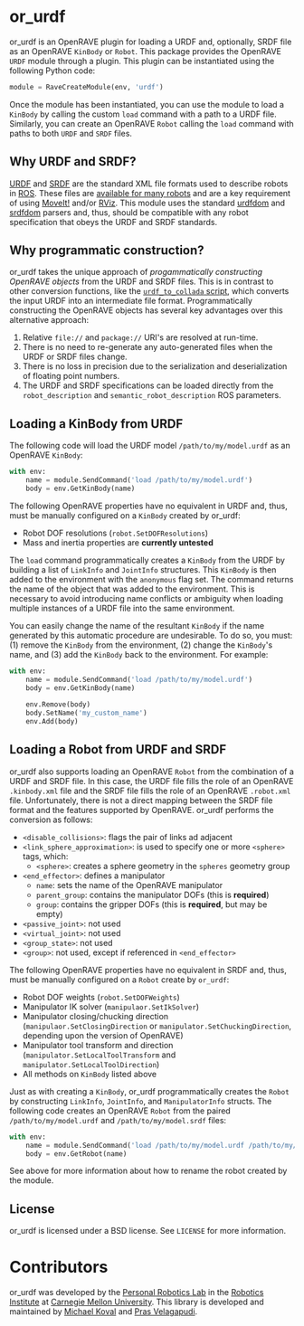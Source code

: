 # or_urdf

or_urdf is an OpenRAVE plugin for loading a URDF and, optionally, SRDF file as
an OpenRAVE `KinBody` or `Robot`. This package provides the OpenRAVE `URDF`
module through a plugin. This plugin can be instantiated using the following
Python code:

```python
module = RaveCreateModule(env, 'urdf')
```

Once the module has been instantiated, you can use the module to load a
`KinBody` by calling the custom `load` command with a path to a URDF file.
Similarly, you can create an OpenRAVE `Robot` calling the `load` command with
paths to both `URDF` and `SRDF` files.


## Why URDF and SRDF?

[URDF](http://wiki.ros.org/urdf) and [SRDF](http://wiki.ros.org/srdf) are the
standard XML file formats used to describe robots in [ROS](http://www.ros.org).
These files are [available for many robots](http://wiki.ros.org/urdf/Examples)
and are a key requirement of using
[MoveIt!](http://moveit.ros.org) and/or [RViz](http://wiki.ros.org/rviz). This
module uses the standard [urdfdom](https://github.com/ros/urdfdom) and
[srdfdom](https://github.com/ros-planning/srdfdom) parsers and, thus, should be
compatible with any robot specification that obeys the URDF and SRDF standards.


## Why programmatic construction?

or_urdf takes the unique approach of *progammatically constructing OpenRAVE
objects* from the URDF and SRDF files. This is in contrast to other conversion
functions, like the [`urdf_to_collada`
script](http://wiki.ros.org/collada_urdf), which converts the input URDF into
an intermediate file format. Programmatically constructing the OpenRAVE objects
has several key advantages over this alternative approach:

1. Relative `file://` and `package://` URI's are resolved at run-time.
2. There is no need to re-generate any auto-generated files when the URDF or
   SRDF files change.
3. There is no loss in precision due to the serialization and deserialization
   of floating point numbers.
4. The URDF and SRDF specifications can be loaded directly from the
   `robot_description` and `semantic_robot_description` ROS parameters.


## Loading a KinBody from URDF

The following code will load the URDF model `/path/to/my/model.urdf` as an
OpenRAVE `KinBody`:

```python
with env:
    name = module.SendCommand('load /path/to/my/model.urdf')
    body = env.GetKinBody(name)
```

The following OpenRAVE properties have no equivalent in URDF and, thus, must be
manually configured on a `KinBody` created by or_urdf:

- Robot DOF resolutions (`robot.SetDOFResolutions`)
- Mass and inertia properties are **currently untested**

The `load` command programmatically creates a `KinBody` from the URDF by
building a list of `LinkInfo` and `JointInfo` structures. This `KinBody` is
then added to the environment with the `anonymous` flag set. The command
returns the name of the object that was added to the environment. This is
necessary to avoid introducing name conflicts or ambiguity when loading
multiple instances of a URDF file into the same environment.

You can easily change the name of the resultant `KinBody` if the name generated
by this automatic procedure are undesirable. To do so, you must: (1) remove the
`KinBody` from the environment, (2) change the `KinBody`'s name, and (3) add
the `KinBody` back to the environment. For example:

```python
with env:
    name = module.SendCommand('load /path/to/my/model.urdf')
    body = env.GetKinBody(name)
    
    env.Remove(body)
    body.SetName('my_custom_name')
    env.Add(body)
```


## Loading a Robot from URDF and SRDF

or_urdf also supports loading an OpenRAVE `Robot` from the combination of a
URDF and SRDF file. In this case, the URDF file fills the role of an OpenRAVE
`.kinbody.xml` file and the SRDF file fills the role of an OpenRAVE
`.robot.xml` file. Unfortunately, there is not a direct mapping between the
SRDF file format and the features supported by OpenRAVE. or_urdf performs the
conversion as follows:

- `<disable_collisions>`: flags the pair of links ad adjacent
- `<link_sphere_approximation>`: is used to specify one or more `<sphere>` tags, which:
    - `<sphere>`: creates a sphere geometry in the `spheres` geometry group
- `<end_effector>`: defines a manipulator
    - `name`: sets the name of the OpenRAVE manipulator
    - `parent_group`: contains the manipulator DOFs (this is **required**)
    - `group`: contains the gripper DOFs (this is **required**, but may be empty)
- `<passive_joint>`: not used
- `<virtual_joint>`: not used
- `<group_state>`: not used
- `<group>`: not used, except if referenced in `<end_effector>`

The following OpenRAVE properties have no equivalent in SRDF and, thus, must be
manually configured on a `Robot` create by `or_urdf`:

- Robot DOF weights (`robot.SetDOFWeights`)
- Manipulator IK solver (`manipulaor.SetIkSolver`)
- Manipulator closing/chucking direction (`manipulaor.SetClosingDirection` or
  `manipulator.SetChuckingDirection`, depending upon the version of OpenRAVE)
- Manipulator tool transform and direction (`manipulator.SetLocalToolTransform`
  and `manipulator.SetLocalToolDirection`)
- All methods on `KinBody` listed above

Just as with creating a `KinBody`, or_urdf programmatically creates the `Robot`
by constructing `LinkInfo`, `JointInfo`, and `ManipulatorInfo` structs. The
following code creates an OpenRAVE `Robot` from the paired
`/path/to/my/model.urdf` and `/path/to/my/model.srdf` files:

```python
with env:
    name = module.SendCommand('load /path/to/my/model.urdf /path/to/my/model.srdf')
    body = env.GetRobot(name)
```

See above for more information about how to rename the robot created by the
module.


## License

or_urdf is licensed under a BSD license. See `LICENSE` for more information.


# Contributors

or_urdf was developed by the
[Personal Robotics Lab](https://personalrobotics.ri.cmu.edu) in the
[Robotics Institute](https://www.ri.cmu.edu) at
[Carnegie Mellon University](http://www.cmu.edu). This library is developed and
maintained by
[Michael Koval](https://github.com/mkoval) and
[Pras Velagapudi](https://github.com/psigen).

